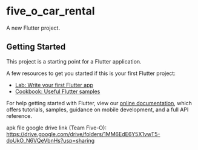 # five_o_car_rental

A new Flutter project.

## Getting Started

This project is a starting point for a Flutter application.

A few resources to get you started if this is your first Flutter project:

- [Lab: Write your first Flutter app](https://flutter.dev/docs/get-started/codelab)
- [Cookbook: Useful Flutter samples](https://flutter.dev/docs/cookbook)

For help getting started with Flutter, view our
[online documentation](https://flutter.dev/docs), which offers tutorials,
samples, guidance on mobile development, and a full API reference.

apk file google drive link (Team Five-O): https://drive.google.com/drive/folders/1MM6EdE6Y5X1vwT5-doUkO_N6VQeVbnHs?usp=sharing
